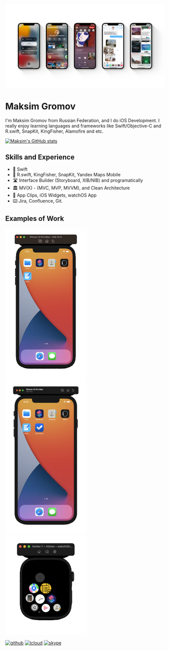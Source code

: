 ![Design and Development](https://github.com/maksimgromov/maksimgromov/blob/main/banner.png)

# Maksim Gromov
I'm Maksim Gromov from Russian Federation, and I do iOS Development. I really enjoy learning languages and frameworks like Swift/Objective-C and R.swift, SnapKit, KingFisher, Alamofire and etc.

[![Maksim's GitHub stats](https://github-readme-stats.vercel.app/api?username=maksimgromov)](https://github.com/anuraghazra/github-readme-stats)


## Skills and Experience
* 📱 Swift
* 🍮 R.swift, KingFisher, SnapKit, Yandex Maps Mobile
* 🛣 Interface Builder (Storyboard, XIB/NIB) and programatically
* 🏛 MV(X) - (MVC, MVP, MVVM), and Clean Architecture
* 🍏 App Clips, iOS Widgets, watchOS App
* ⌨️ Jira, Confluence, Git.


## Examples of Work
<img src="https://github.com/maksimgromov/maksimgromov/blob/main/notes.gif" width="256" >
<img src="https://github.com/maksimgromov/maksimgromov/blob/main/reminders.gif" width="256" >
<img src="https://github.com/maksimgromov/maksimgromov/blob/main/watchNotes.gif" width="256" >

[<img src='https://cdn.jsdelivr.net/npm/simple-icons@3.0.1/icons/github.svg' alt='github' height='40'>](https://github.com/https://github.com/maksimgromov)  [<img src='https://cdn.jsdelivr.net/npm/simple-icons@3.0.1/icons/icloud.svg' alt='icloud' height='40'>](mgromov@icloud.com)  [<img src='https://cdn.jsdelivr.net/npm/simple-icons@3.0.1/icons/skype.svg' alt='skype' height='40'>](adnotam2)  




